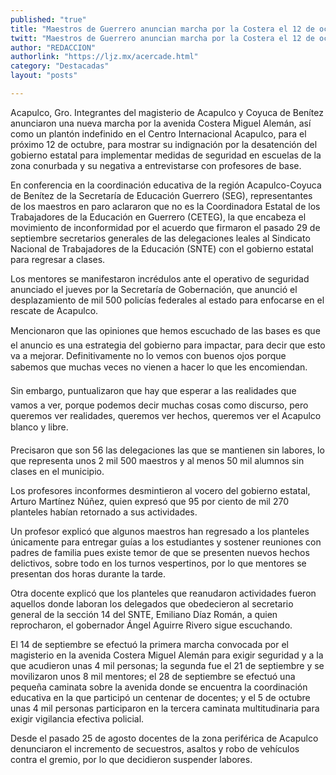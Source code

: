 ```yaml
---
published: "true"
title: "Maestros de Guerrero anuncian marcha por la Costera el 12 de octubre"
twitt: "Maestros de Guerrero anuncian marcha por la Costera el 12 de octubre"
author: "REDACCION"
authorlink: "https://ljz.mx/acercade.html"
category: "Destacadas"
layout: "posts"

---
```



  Acapulco, Gro. Integrantes del magisterio de Acapulco y Coyuca de Benítez anunciaron una nueva marcha por la avenida Costera Miguel Alemán, así como un plantón indefinido en el Centro Internacional Acapulco, para el próximo 12 de octubre, para mostrar su indignación por la desatención del gobierno estatal para implementar medidas de seguridad en escuelas de la zona conurbada y su negativa a entrevistarse con profesores de base.



  En conferencia en la coordinación educativa de la región Acapulco-Coyuca de Benítez de la Secretaría de Educación Guerrero (SEG), representantes de los maestros en paro aclararon que no es la Coordinadora Estatal de los Trabajadores de la Educación en Guerrero (CETEG), la que encabeza el movimiento de inconformidad por el acuerdo que firmaron el pasado 29 de septiembre secretarios generales de las delegaciones leales al Sindicato Nacional de Trabajadores de la Educación (SNTE) con el gobierno estatal para regresar a clases.



  Los mentores se manifestaron incrédulos ante el operativo de seguridad anunciado el jueves por la Secretaría de Gobernación, que anunció el desplazamiento de mil 500 policías federales al estado para enfocarse en el rescate de Acapulco.



  Mencionaron que las opiniones que hemos escuchado de las bases es que el anuncio es una estrategia del gobierno para impactar, para decir que esto va a mejorar. Definitivamente no lo vemos con buenos ojos porque sabemos que muchas veces no vienen a hacer lo que les encomiendan.



  Sin embargo, puntualizaron que hay que esperar a las realidades que vamos a ver, porque podemos decir muchas cosas como discurso, pero queremos ver realidades, queremos ver hechos, queremos ver el Acapulco blanco y libre.



  Precisaron que son 56 las delegaciones las que se mantienen sin labores, lo que representa unos 2 mil 500 maestros y al menos 50 mil alumnos sin clases en el municipio.



  Los profesores inconformes desmintieron al vocero del gobierno estatal, Arturo Martínez Núñez, quien expresó que 95 por ciento de mil 270 planteles habían retornado a sus actividades.



  Un profesor explicó que algunos maestros han regresado a los planteles únicamente para entregar guías a los estudiantes y sostener reuniones con padres de familia pues existe temor de que se presenten nuevos hechos delictivos, sobre todo en los turnos vespertinos, por lo que mentores se presentan dos horas durante la tarde.



  Otra docente explicó que los planteles que reanudaron actividades fueron aquellos donde laboran los delegados que obedecieron al secretario general de la sección 14 del SNTE, Emiliano Díaz Román, a quien reprocharon, el gobernador Ángel Aguirre Rivero sigue escuchando.



  El 14 de septiembre se efectuó la primera marcha convocada por el magisterio en la avenida Costera Miguel Alemán para exigir seguridad y a la que acudieron unas 4 mil personas; la segunda fue el 21 de septiembre y se movilizaron unos 8 mil mentores; el 28 de septiembre se efectuó una pequeña caminata sobre la avenida donde se encuentra la coordinación educativa en la que participó un centenar de docentes; y el 5 de octubre unas 4 mil personas participaron en la tercera caminata multitudinaria para exigir vigilancia efectiva policial.



  Desde el pasado 25 de agosto docentes de la zona periférica de Acapulco denunciaron el incremento de secuestros, asaltos y robo de vehículos contra el gremio, por lo que decidieron suspender labores.

